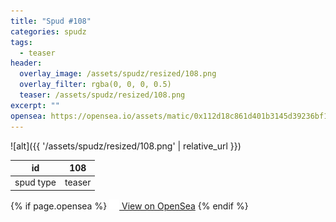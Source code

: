 ```yaml
---
title: "Spud #108"
categories: spudz
tags:
  - teaser
header:
  overlay_image: /assets/spudz/resized/108.png
  overlay_filter: rgba(0, 0, 0, 0.5)
  teaser: /assets/spudz/resized/108.png
excerpt: ""
opensea: https://opensea.io/assets/matic/0x112d18c861d401b3145d39236bf149f01e18beed/108
---
```

![alt]({{ '/assets/spudz/resized/108.png' | relative_url }})

| id | 108 |
|-|-|
| spud type | teaser |

{% if page.opensea %}
<a href="{{page.opensea}}" class="btn btn--info" onclick="window.open(this.href, '_blank'); return false;"><img src="/assets/images/opensea.svg" width="16px"><span>  View on OpenSea</span></a>
{% endif %}
